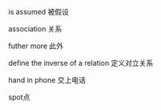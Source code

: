 is assumed 被假设

association 关系

futher more 此外

define the inverse of a relation 定义对立关系

hand in phone 交上电话

spot点
